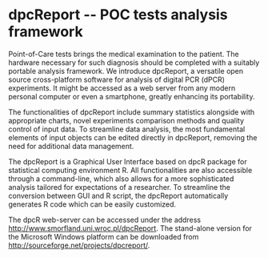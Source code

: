 # dpcReport -- POC tests analysis framework  

Point-of-Care tests brings the medical examination to the patient. The hardware necessary for such diagnosis should be completed with a suitably portable analysis framework. We introduce dpcReport, a versatile open source cross-platform software for analysis of digital PCR (dPCR) experiments. It might be accessed as a web server from any modern personal computer or even a smartphone, greatly enhancing its portability.  

The functionalities of dpcReport include summary statistics alongside with appropriate charts, novel experiments comparison methods and quality control of input data. To streamline data analysis, the most fundamental elements of input objects can be edited directly in dpcReport, removing the need for additional data management.  

The dpcReport is a Graphical User Interface based on dpcR package for statistical computing environment R. All functionalities are also accessible through a command-line, which also allows for a more sophisticated analysis tailored for expectations of a researcher. To streamline the conversion between GUI and R script, the dpcReport automatically generates R code which can be easily customized.  

The dpcR web-server can be accessed under the address http://www.smorfland.uni.wroc.pl/dpcReport. The stand-alone version for the Microsoft Windows platform can be downloaded from http://sourceforge.net/projects/dpcreport/.
